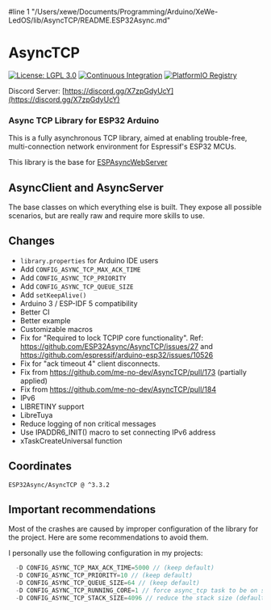 #line 1 "/Users/xewe/Documents/Programming/Arduino/XeWe-LedOS/lib/AsyncTCP/README.ESP32Async.md"
# AsyncTCP

[![License: LGPL 3.0](https://img.shields.io/badge/License-LGPL%203.0-yellow.svg)](https://opensource.org/license/lgpl-3-0/)
[![Continuous Integration](https://github.com/ESP32Async/AsyncTCP/actions/workflows/ci.yml/badge.svg)](https://github.com/ESP32Async/AsyncTCP/actions/workflows/ci.yml)
[![PlatformIO Registry](https://badges.registry.platformio.org/packages/ESP32Async/library/AsyncTCP.svg)](https://registry.platformio.org/libraries/ESP32Async/AsyncTCP)

Discord Server: [https://discord.gg/X7zpGdyUcY](https://discord.gg/X7zpGdyUcY)

### Async TCP Library for ESP32 Arduino

This is a fully asynchronous TCP library, aimed at enabling trouble-free, multi-connection network environment for Espressif's ESP32 MCUs.

This library is the base for [ESPAsyncWebServer](https://github.com/ESP32Async/ESPAsyncWebServer)

## AsyncClient and AsyncServer

The base classes on which everything else is built. They expose all possible scenarios, but are really raw and require more skills to use.

## Changes

- `library.properties` for Arduino IDE users
- Add `CONFIG_ASYNC_TCP_MAX_ACK_TIME`
- Add `CONFIG_ASYNC_TCP_PRIORITY`
- Add `CONFIG_ASYNC_TCP_QUEUE_SIZE`
- Add `setKeepAlive()`
- Arduino 3 / ESP-IDF 5 compatibility
- Better CI
- Better example
- Customizable macros
- Fix for "Required to lock TCPIP core functionality". Ref: https://github.com/ESP32Async/AsyncTCP/issues/27 and https://github.com/espressif/arduino-esp32/issues/10526
- Fix for "ack timeout 4" client disconnects.
- Fix from https://github.com/me-no-dev/AsyncTCP/pull/173 (partially applied)
- Fix from https://github.com/me-no-dev/AsyncTCP/pull/184
- IPv6
- LIBRETINY support
- LibreTuya
- Reduce logging of non critical messages
- Use IPADDR6_INIT() macro to set connecting IPv6 address
- xTaskCreateUniversal function

## Coordinates

```
ESP32Async/AsyncTCP @ ^3.3.2
```

## Important recommendations

Most of the crashes are caused by improper configuration of the library for the project.
Here are some recommendations to avoid them.

I personally use the following configuration in my projects:

```c++
  -D CONFIG_ASYNC_TCP_MAX_ACK_TIME=5000 // (keep default)
  -D CONFIG_ASYNC_TCP_PRIORITY=10 // (keep default)
  -D CONFIG_ASYNC_TCP_QUEUE_SIZE=64 // (keep default)
  -D CONFIG_ASYNC_TCP_RUNNING_CORE=1 // force async_tcp task to be on same core as the app (default is core 0)
  -D CONFIG_ASYNC_TCP_STACK_SIZE=4096 // reduce the stack size (default is 16K)
```
